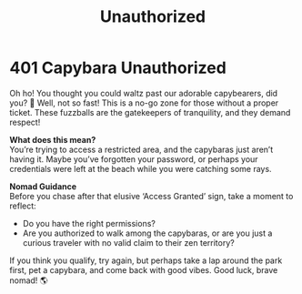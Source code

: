 ﻿---
category: 4xx
code: 401
cover: https://firebasestorage.googleapis.com/v0/b/capy-http.appspot.com/o/Capy-401-750x600.avif?alt=media
thumbnail: https://firebasestorage.googleapis.com/v0/b/capy-http.appspot.com/o/Capy-401-250x200.avif?alt=media
coverAlt: Unauthorized
description: Unauthorized
pubDate: 2014-06-01
tags:
- 4xx
title: Unauthorized
---


# 401 Capybara Unauthorized

Oh ho! You thought you could waltz past our adorable capybearers, did you? 🐾 Well, not so fast! This is a no-go zone for those without a proper ticket. These fuzzballs are the gatekeepers of tranquility, and they demand respect!

**What does this mean?**  
You’re trying to access a restricted area, and the capybaras just aren’t having it. Maybe you’ve forgotten your password, or perhaps your credentials were left at the beach while you were catching some rays. 

**Nomad Guidance**  
Before you chase after that elusive ‘Access Granted’ sign, take a moment to reflect:  
- Do you have the right permissions?  
- Are you authorized to walk among the capybaras, or are you just a curious traveler with no valid claim to their zen territory?  

If you think you qualify, try again, but perhaps take a lap around the park first, pet a capybara, and come back with good vibes. Good luck, brave nomad! 🌎